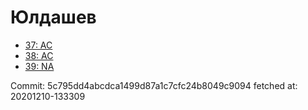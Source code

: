 # Юлдашев
- [37: AC](37.md)
- [38: AC](38.md)
- [39: NA](39.md)

Commit: 5c795dd4abcdca1499d87a1c7cfc24b8049c9094
 fetched at: 20201210-133309

